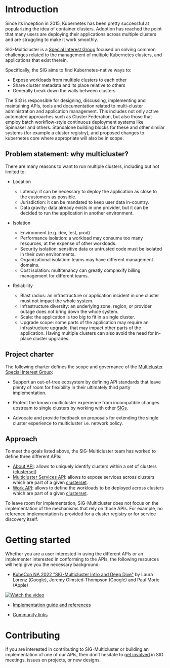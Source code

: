 # Introduction

Since its inception in 2015, Kubernetes has been pretty successful at popularizing the idea of container clusters.  Adoption has reached the point that many users are deploying their applications across multiple clusters and are struggling to make it work smoothly. 

SIG-Multicluster is a [Special Interest Group][sig-multicluster-github] focused on solving common challenges related to the management of multiple Kubernetes clusters, and applications that exist therein. 

Specifically, the SIG aims to find Kubernetes-native ways to:

* Expose workloads from multiple clusters to each other
* Share cluster metadata and its place relative to others
* Generally break down the walls between clusters

The SIG is responsible for designing, discussing, implementing and maintaining APIs, tools and documentation related to multi-cluster administration and application management. This includes not only active automated approaches such as Cluster Federation, but also those that employ batch workflow-style continuous deployment systems like Spinnaker and others. Standalone building blocks for these and other similar systems (for example a cluster registry), and proposed changes to kubernetes core where appropriate will also be in scope.

## Problem statement: why multicluster?

There are many reasons to want to run multiple clusters, including but not limited to:

* Location
    * Latency: it can be necessary to deploy the application as close to the customers as possible.
    * Jurisdiction: it can be mandated to keep user data in-country.
    * Data gravity: data already exists in one provider, but it can be decided to run the application in another environment.

* Isolation
    * Environment (e.g. dev, test, prod)
    * Performance isolation: a workload may consume too many resources, at the expense of other workloads. 
    * Security isolation: sensitive data or untrusted code must be isolated in their own environments.
    * Organizational isolation: teams may have different management domains.
    * Cost isolation: multitenancy can greatly complexify billing management for different teams.

* Reliability
    * Blast radius: an infrastructure or application incident in one cluster must not impact the whole system.
    * Infrastructure diversity: an underlying zone, region, or provider outage does not bring down the whole system.
    * Scale: the application is too big to fit in a single cluster.
    * Upgrade scope: some parts of the application may require an infrastructure upgrade, that may impact other parts of the application. Having multiple clusters can also avoid the need for in-place cluster upgrades.

## Project charter
The following charter defines the scope and governance of the [Multicluster Special Interest Group][sig-multicluster-github]:

* Support an out-of-tree ecosystem by defining API standards that leave plenty of room for flexibility in their ultimately third party implementation.

* Protect the known multicluster experience from incompatible changes upstream to single clusters by working with other [SIGs][sigs-github].

* Advocate and provide feedback on proposals for extending the single cluster experience to multicluster i.e. network policy.

[sig-multicluster-github]:  https://github.com/kubernetes/community/tree/master/sig-multicluster
[sigs-github]: https://github.com/kubernetes-sigs



## Approach

To meet the goals listed above, the SIG-Multicluster team has worked to define three different APIs:

* [About API][about-api-reference]: allows to uniquely identify clusters within a set of clusters ([clusterset][clusterset-definition])
* [Multicluster Services API][mc-api-reference]: allows to expose services across clusters which are part of a given [clusterset][clusterset-definition].
* [Work API][work-api-reference]: allows to define the workloads to be deployed across clusters which are part of a given [clusterset][clusterset-definition].

[about-api-reference]: ./concepts/about-api.md
[mc-api-reference]: ./concepts/multicluster-services-api.md
[work-api-reference]: ./concepts/work-api.md
[clusterset-definition]: ./api-types/cluster-set.md

To leave room for implementation, SIG-Multicluster does not focus on the implementation of the mechanisms that rely on those APIs. For example, no reference implementation is provided for a cluster registry or for service discovery itself.

# Getting started
Whether you are a user interested in using the different APIs or an implementer interested in conforming to the APIs, the following resources will help give you the necessary background:

* [KubeCon NA 2022 "SIG-Multicluster Intro and Deep Dive"][kubecon-na-2022-video] by Laura Lorenz (Google), Jeremy Olmsted-Thompson (Google) and Paul Morie (Apple) 

[![Watch the video](https://img.youtube.com/vi/VZnF3YO1cm8/hqdefault.jpg)](https://www.youtube.com/watch?v=VZnF3YO1cm8)

* [Implementation guide and references][implementation-index]

[kubecon-na-2022-video]: https://www.youtube.com/watch?v=VZnF3YO1cm8
[implementation-index]: ./guides/index.md

* [Community links][get-involved]

# Contributing
If you are interested in contributing to SIG-Multicluster or building an implementation of one of our APIs, then don’t hesitate to [get involved][get-involved] in SIG meetings, issues on projects, or new designs.

[get-involved]: ./contributing/index.md